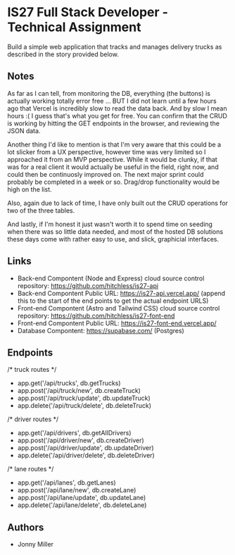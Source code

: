 # IS27 Full Stack Developer - Technical Assignment

Build a simple web application that tracks and manages delivery trucks as described in the story provided below.

## Notes

As far as I can tell, from monitoring the DB, everything (the buttons) is actually working totally error free ... BUT I did not learn until a few hours ago that Vercel is incredibly slow to read the data back. And by slow I mean hours :( I guess that's what you get for free. You can confirm that the CRUD is working by hitting the GET endpoints in the browser, and reviewing the JSON data.

Another thing I'd like to mention is that I'm very aware that this could be a lot slicker from a UX perspective, however time was very limited so I approached it from an MVP perspective. While it would be clunky, if that was for a real client it would actually be useful in the field, right now, and could then be continuosly improved on. The next major sprint could probably be completed in a week or so. Drag/drop functionality would be high on the list.

Also, again due to lack of time, I have only built out the CRUD operations for two of the three tables.

And lastly, if I'm honest it just wasn't worth it to spend time on seeding when there was so little data needed, and most of the hosted DB solutions these days come with rather easy to use, and slick, graphicial interfaces.

## Links
- Back-end Compontent (Node and Express) cloud source control repository: https://github.com/hitchless/is27-api
- Back-end Compontent Public URL: https://is27-api.vercel.app/ (append this to the start of the end points to get the actual endpoint URLS)
- Front-end Compontent (Astro and Tailwind CSS) cloud source control repository: https://github.com/hitchless/is27-font-end
- Front-end Compontent Public URL: https://is27-font-end.vercel.app/ 
- Database Compontent: https://supabase.com/ (Postgres)

## Endpoints
/* truck routes */

- app.get('/api/trucks', db.getTrucks)
- app.post('/api/truck/new', db.createTruck)
- app.post('/api/truck/update', db.updateTruck)
- app.delete('/api/truck/delete', db.deleteTruck)

/* driver routes */

- app.get('/api/drivers', db.getAllDrivers)
- app.post('/api/driver/new', db.createDriver)
- app.post('/api/driver/update', db.updateDriver)
- app.delete('/api/driver/delete', db.deleteDriver)

/* lane routes */

- app.get('/api/lanes', db.getLanes)
- app.post('/api/lane/new', db.createLane)
- app.post('/api/lane/update', db.updateLane)
- app.delete('/api/lane/delete', db.deleteLane)
## Authors

- Jonny Miller
